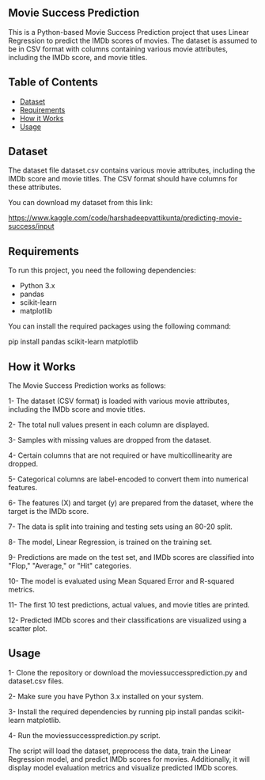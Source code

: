## Movie Success Prediction

This is a Python-based Movie Success Prediction project that uses Linear Regression to predict the IMDb scores of movies. The dataset is assumed to be in CSV format with columns containing various movie attributes, including the IMDb score, and movie titles.

## Table of Contents

- [Dataset](#dataset)
- [Requirements](#requirements)
- [How it Works](#how-it-works)
- [Usage](#usage)

## Dataset

The dataset file dataset.csv contains various movie attributes, including the IMDb score and movie titles. The CSV format should have columns for these attributes.

You can download my dataset from this link:

https://www.kaggle.com/code/harshadeepvattikunta/predicting-movie-success/input

## Requirements

To run this project, you need the following dependencies:

- Python 3.x
- pandas
- scikit-learn
- matplotlib
  
You can install the required packages using the following command:

pip install pandas scikit-learn matplotlib

## How it Works

The Movie Success Prediction works as follows:

1- The dataset (CSV format) is loaded with various movie attributes, including the IMDb score and movie titles.

2- The total null values present in each column are displayed.

3- Samples with missing values are dropped from the dataset.

4- Certain columns that are not required or have multicollinearity are dropped.

5- Categorical columns are label-encoded to convert them into numerical features.

6- The features (X) and target (y) are prepared from the dataset, where the target is the IMDb score.

7- The data is split into training and testing sets using an 80-20 split.

8- The model, Linear Regression, is trained on the training set.

9- Predictions are made on the test set, and IMDb scores are classified into "Flop," "Average," or "Hit" categories.

10- The model is evaluated using Mean Squared Error and R-squared metrics.

11- The first 10 test predictions, actual values, and movie titles are printed.

12- Predicted IMDb scores and their classifications are visualized using a scatter plot.

## Usage

1- Clone the repository or download the moviessuccessprediction.py and dataset.csv files.

2- Make sure you have Python 3.x installed on your system.

3- Install the required dependencies by running pip install pandas scikit-learn matplotlib.

4- Run the moviessuccessprediction.py script.

The script will load the dataset, preprocess the data, train the Linear Regression model, and predict IMDb scores for movies. Additionally, it will display model evaluation metrics and visualize predicted IMDb scores.
